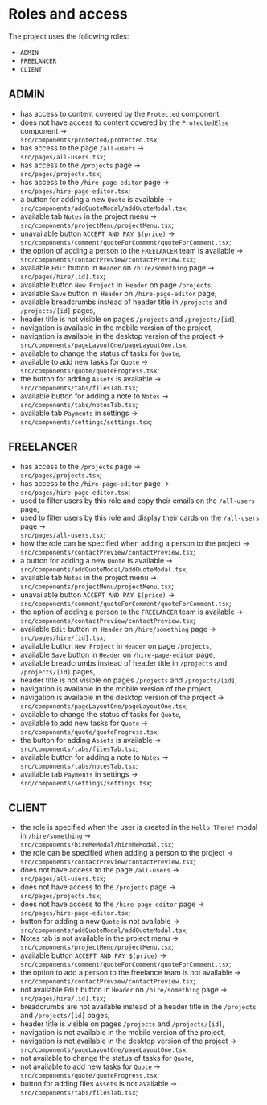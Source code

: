 # Roles and access
The project uses the following roles:
- `ADMIN`
- `FREELANCER`
- `CLIENT`

## ADMIN
- has access to content covered by the `Protected` component,
- does not have access to content covered by the `ProtectedElse` component -> <br>
`src/components/protected/protected.tsx`;
- has access to the page `/all-users` -> <br>
`src/pages/all-users.tsx`;
- has access to the `/projects` page -> <br>
`src/pages/projects.tsx`;
- has access to the `/hire-page-editor` page -> <br>
`src/pages/hire-page-editor.tsx`;
- a button for adding a new `Quote` is available -> <br>
`src/components/addQuoteModal/addQuoteModal.tsx`;
- available tab `Notes` in the project menu -> <br>
`src/components/projectMenu/projectMenu.tsx`;
- unavailable button `ACCEPT AND PAY $(price)` -> <br>
`src/components/comment/quoteForComment/quoteForComment.tsx`;
- the option of adding a person to the `FREELANCER` team is available -> <br>
`src/components/contactPreview/contactPreview.tsx`;
- available `Edit` button in `Header` on `/hire/something` page -> <br>
`src/pages/hire/[id].tsx`;
- available button `New Project` in` Header` on page `/projects`,
- available `Save` button in` Header` on `/hire-page-editor` page,
- available breadcrumbs instead of header title in `/projects` and `/projects/[id]` pages,
- header title is not visible on pages `/projects` and `/projects/[id]`,
- navigation is available in the mobile version of the project,
- navigation is available in the desktop version of the project -> <br>
`src/components/pageLayoutOne/pageLayoutOne.tsx`;
- available to change the status of tasks for `Quote`,
- available to add new tasks for `Quote` -> <br>
`src/components/quote/quoteProgress.tsx`;
- the button for adding `Assets` is available -> <br>
`src/components/tabs/filesTab.tsx`;
- available button for adding a note to `Notes` -> <br>
`src/components/tabs/notesTab.tsx`;
- available tab `Payments` in settings -> <br>
`src/components/settings/settings.tsx`;

## FREELANCER
- has access to the `/projects` page -> <br>
`src/pages/projects.tsx`;
- has access to the `/hire-page-editor` page -> <br>
`src/pages/hire-page-editor.tsx`;
- used to filter users by this role and copy their emails on the `/all-users` page,
- used to filter users by this role and display their cards on the `/all-users` page -> <br>
`src/pages/all-users.tsx`;
- how the role can be specified when adding a person to the project -> <br>
`src/components/contactPreview/contactPreview.tsx`;
- a button for adding a new `Quote` is available -> <br>
`src/components/addQuoteModal/addQuoteModal.tsx`;
- available tab `Notes` in the project menu -> <br>
`src/components/projectMenu/projectMenu.tsx`;
- unavailable button `ACCEPT AND PAY $(price)` -> <br>
`src/components/comment/quoteForComment/quoteForComment.tsx`;
- the option of adding a person to the `FREELANCER` team is available -> <br>
`src/components/contactPreview/contactPreview.tsx`;
- available `Edit` button in` Header` on `/hire/something` page -> <br>
`src/pages/hire/[id].tsx`;
- available button `New Project` in `Header` on page `/projects`,
- available `Save` button in `Header` on `/hire-page-editor` page,
- available breadcrumbs instead of header title in `/projects` and `/projects/[id]` pages,
- header title is not visible on pages `/projects` and `/projects/[id]`,
- navigation is available in the mobile version of the project,
- navigation is available in the desktop version of the project -> <br>
`src/components/pageLayoutOne/pageLayoutOne.tsx`;
- available to change the status of tasks for `Quote`,
- available to add new tasks for `Quote` -> <br>
`src/components/quote/quoteProgress.tsx`;
- the button for adding `Assets` is available -> <br>
`src/components/tabs/filesTab.tsx`;
- available button for adding a note to `Notes` -> <br>
`src/components/tabs/notesTab.tsx`;
- available tab `Payments` in settings -> <br>
`src/components/settings/settings.tsx`;

## CLIENT
- the role is specified when the user is created in the `Hello There!` modal in `/hire/something` -> <br>
`src/components/hireMeModal/hireMeModal.tsx`;
- the role can be specified when adding a person to the project -> <br>
`src/components/contactPreview/contactPreview.tsx`;
- does not have access to the page `/all-users` -> <br>
`src/pages/all-users.tsx`;
- does not have access to the `/projects` page -> <br>
`src/pages/projects.tsx`;
- does not have access to the `/hire-page-editor` page -> <br>
`src/pages/hire-page-editor.tsx`;
- button for adding a new `Quote` is not available -> <br>
`src/components/addQuoteModal/addQuoteModal.tsx`;
- Notes tab is not available in the project menu -> <br>
`src/components/projectMenu/projectMenu.tsx`;
- available button `ACCEPT AND PAY $(price)` -> <br>
`src/components/comment/quoteForComment/quoteForComment.tsx`;
- the option to add a person to the freelance team is not available -> <br>
`src/components/contactPreview/contactPreview.tsx`;
- not available `Edit` button in `Header` on `/hire/something` page -> <br>
`src/pages/hire/[id].tsx`;
- breadcrumbs are not available instead of a header title in the `/projects` and `/projects/[id]` pages,
- header title is visible on pages `/projects` and `/projects/[id]`,
- navigation is not available in the mobile version of the project,
- navigation is not available in the desktop version of the project -> <br>
`src/components/pageLayoutOne/pageLayoutOne.tsx`;
- not available to change the status of tasks for `Quote`,
- not available to add new tasks for `Quote` -> <br>
`src/components/quote/quoteProgress.tsx`;
- button for adding files `Assets` is not available -> <br>
`src/components/tabs/filesTab.tsx`;

